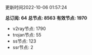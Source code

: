 更新时间2022-10-06 01:57:24

**总订阅: 64**
**总节点: 8563**
**有效节点: 1970**
- v2ray节点: 1790
- trojan节点: 55
- ss节点: 123
- ssr节点: 2
